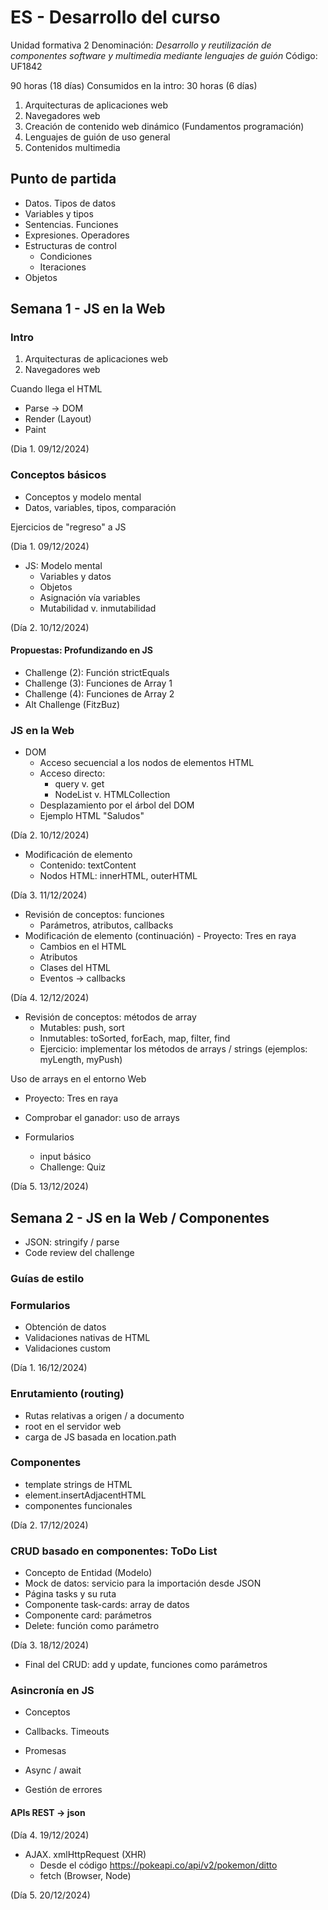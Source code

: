 # ES - Desarrollo del curso

Unidad formativa 2
Denominación: _Desarrollo y reutilización de componentes
software y multimedia mediante lenguajes de guión_
Código: UF1842

90 horas (18 días)
Consumidos en la intro: 30 horas (6 días)

1. Arquitecturas de aplicaciones web
2. Navegadores web
3. Creación de contenido web dinámico (Fundamentos programación)
4. Lenguajes de guión de uso general
5. Contenidos multimedia

## Punto de partida

- Datos. Tipos de datos
- Variables y tipos
- Sentencias. Funciones
- Expresiones. Operadores
- Estructuras de control
  - Condiciones
  - Iteraciones
- Objetos

## Semana 1 - JS en la Web

### Intro

1. Arquitecturas de aplicaciones web
2. Navegadores web

Cuando llega el HTML

- Parse -> DOM
- Render (Layout)
- Paint

(Dia 1. 09/12/2024)

### Conceptos básicos

- Conceptos y modelo mental
- Datos, variables, tipos, comparación

Ejercicios de "regreso" a JS

(Dia 1. 09/12/2024)

- JS: Modelo mental
  - Variables y datos
  - Objetos
  - Asignación vía variables
  - Mutabilidad v. inmutabilidad

(Día 2. 10/12/2024)

#### Propuestas: Profundizando en JS

- Challenge (2): Función strictEquals
- Challenge (3): Funciones de Array 1
- Challenge (4): Funciones de Array 2
- Alt Challenge (FitzBuz)

### JS en la Web

- DOM
  - Acceso secuencial a los nodos de elementos HTML
  - Acceso directo:
    - query v. get
    - NodeList v. HTMLCollection
  - Desplazamiento por el árbol del DOM
  - Ejemplo HTML "Saludos"

(Día 2. 10/12/2024)

- Modificación de elemento
  - Contenido: textContent
  - Nodos HTML: innerHTML, outerHTML

(Día 3. 11/12/2024)

- Revisión de conceptos: funciones
  - Parámetros, atributos, callbacks
- Modificación de elemento (continuación) - Proyecto: Tres en raya
  - Cambios en el HTML
  - Atributos
  - Clases del HTML
  - Eventos -> callbacks

(Día 4. 12/12/2024)

- Revisión de conceptos: métodos de array
  - Mutables: push, sort
  - Inmutables: toSorted, forEach, map, filter, find
  - Ejercicio: implementar los métodos de arrays / strings
    (ejemplos: myLength, myPush)

Uso de arrays en el entorno Web

- Proyecto: Tres en raya
- Comprobar el ganador: uso de arrays

- Formularios
  - input básico
  - Challenge: Quiz

(Día 5. 13/12/2024)

## Semana 2 - JS en la Web / Componentes

- JSON: stringify / parse
- Code review del challenge

### Guías de estilo

### Formularios

- Obtención de datos
- Validaciones nativas de HTML
- Validaciones custom

(Día 1. 16/12/2024)

### Enrutamiento (routing)

- Rutas relativas a origen / a documento
- root en el servidor web
- carga de JS basada en location.path

### Componentes

- template strings de HTML
- element.insertAdjacentHTML
- componentes funcionales

(Día 2. 17/12/2024)

### CRUD basado en componentes: ToDo List

- Concepto de Entidad (Modelo)
- Mock de datos: servicio para la importación desde JSON
- Página tasks y su ruta
- Componente task-cards: array de datos
- Componente card: parámetros
- Delete: función como parámetro

(Día 3. 18/12/2024)

- Final del CRUD: add y update, funciones como parámetros

### Asincronía en JS

- Conceptos
- Callbacks. Timeouts
- Promesas
- Async / await

- Gestión de errores

#### APIs REST -> json

(Día 4. 19/12/2024)

- AJAX. xmlHttpRequest (XHR)
  - Desde el código <https://pokeapi.co/api/v2/pokemon/ditto>
  - fetch (Browser, Node)

(Día 5. 20/12/2024)
